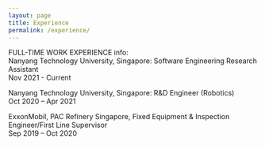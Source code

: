 ```yaml
---
layout: page
title: Experience
permalink: /experience/
---
```



FULL-TIME WORK EXPERIENCE info:  
Nanyang Technology University, Singapore: Software Engineering Research Assistant  
Nov 2021 - Current  
  
Nanyang Technology University, Singapore: R&D Engineer (Robotics)  
Oct 2020 – Apr 2021  
  
ExxonMobil, PAC Refinery Singapore, Fixed Equipment & Inspection Engineer/First Line Supervisor  
Sep 2019 – Oct 2020  
